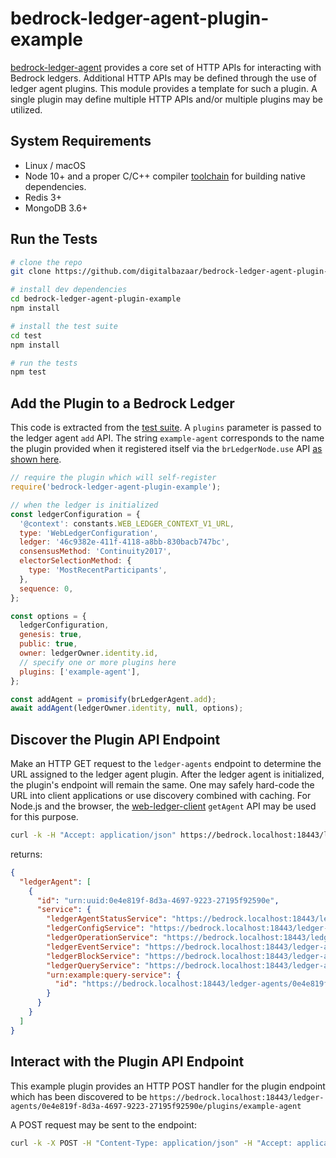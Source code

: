 # bedrock-ledger-agent-plugin-example

[bedrock-ledger-agent](https://github.com/digitalbazaar/bedrock-ledger-agent/)
provides a core set of HTTP APIs for interacting with Bedrock ledgers.
Additional HTTP APIs may be defined through the use of ledger agent plugins.
This module provides a template for such a plugin. A single plugin may define multiple HTTP APIs and/or multiple plugins may be utilized.

## System Requirements
- Linux / macOS
- Node 10+ and a proper C/C++ compiler [toolchain](https://github.com/nodejs/node-gyp#on-unix)
    for building native dependencies.
- Redis 3+
- MongoDB 3.6+

## Run the Tests
```sh
# clone the repo
git clone https://github.com/digitalbazaar/bedrock-ledger-agent-plugin-example.git

# install dev dependencies
cd bedrock-ledger-agent-plugin-example
npm install

# install the test suite
cd test
npm install

# run the tests
npm test
```

## Add the Plugin to a Bedrock Ledger
This code is extracted from the [test suite](./test/ledger.js). A `plugins`
parameter is passed to the ledger agent `add` API. The string `example-agent`
corresponds to the name the plugin provided when it registered itself via
the `brLedgerNode.use` API [as shown here](./lib/index.js).

```js
// require the plugin which will self-register
require('bedrock-ledger-agent-plugin-example');

// when the ledger is initialized
const ledgerConfiguration = {
  '@context': constants.WEB_LEDGER_CONTEXT_V1_URL,
  type: 'WebLedgerConfiguration',
  ledger: '46c9382e-411f-4118-a8bb-830bacb747bc',
  consensusMethod: 'Continuity2017',
  electorSelectionMethod: {
    type: 'MostRecentParticipants',
  },
  sequence: 0,
};

const options = {
  ledgerConfiguration,
  genesis: true,
  public: true,
  owner: ledgerOwner.identity.id,
  // specify one or more plugins here
  plugins: ['example-agent'],
};

const addAgent = promisify(brLedgerAgent.add);
await addAgent(ledgerOwner.identity, null, options);
```

## Discover the Plugin API Endpoint
Make an HTTP GET request to the `ledger-agents` endpoint to determine the
URL assigned to the ledger agent plugin. After the ledger agent is initialized,
the plugin's endpoint will remain the same. One may safely hard-code the URL
into client applications or use discovery combined with caching. For Node.js
and the browser, the [web-ledger-client](https://github.com/digitalbazaar/web-ledger-client)
`getAgent` API may be used for this purpose.

```sh
curl -k -H "Accept: application/json" https://bedrock.localhost:18443/ledger-agents | json_pp
```
returns:
```json
{
  "ledgerAgent": [
    {
      "id": "urn:uuid:0e4e819f-8d3a-4697-9223-27195f92590e",
      "service": {
        "ledgerAgentStatusService": "https://bedrock.localhost:18443/ledger-agents/0e4e819f-8d3a-4697-9223-27195f92590e",
        "ledgerConfigService": "https://bedrock.localhost:18443/ledger-agents/0e4e819f-8d3a-4697-9223-27195f92590e/config",
        "ledgerOperationService": "https://bedrock.localhost:18443/ledger-agents/0e4e819f-8d3a-4697-9223-27195f92590e/operations",
        "ledgerEventService": "https://bedrock.localhost:18443/ledger-agents/0e4e819f-8d3a-4697-9223-27195f92590e/events",
        "ledgerBlockService": "https://bedrock.localhost:18443/ledger-agents/0e4e819f-8d3a-4697-9223-27195f92590e/blocks",
        "ledgerQueryService": "https://bedrock.localhost:18443/ledger-agents/0e4e819f-8d3a-4697-9223-27195f92590e/query",
        "urn:example:query-service": {
          "id": "https://bedrock.localhost:18443/ledger-agents/0e4e819f-8d3a-4697-9223-27195f92590e/plugins/example-agent"
        }
      }
    }
  ]
}

```

## Interact with the Plugin API Endpoint
This example plugin provides an HTTP POST handler for the plugin endpoint which
has been discovered to be `https://bedrock.localhost:18443/ledger-agents/0e4e819f-8d3a-4697-9223-27195f92590e/plugins/example-agent`

A POST request may be sent to the endpoint:
```sh
curl -k -X POST -H "Content-Type: application/json" -H "Accept: application/json" https://bedrock.localhost:18443/ledger-agents/0e4e819f-8d3a-4697-9223-27195f92590e/plugins/example-agent -d '{"recordId": "urn:foo"}' | json_pp
```
